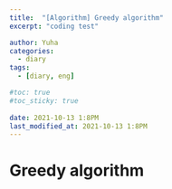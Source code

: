 ```yaml
---
title:  "[Algorithm] Greedy algorithm"
excerpt: "coding test"

author: Yuha
categories:
  - diary
tags:
  - [diary, eng]

#toc: true
#toc_sticky: true
 
date: 2021-10-13 1:8PM
last_modified_at: 2021-10-13 1:8PM
---
```


# Greedy algorithm